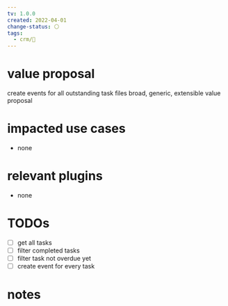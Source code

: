 ```yaml
---
tv: 1.0.0
created: 2022-04-01
change-status: ⚪
tags:
  - crm/🌱
---
```

 
# value proposal
create events for all outstanding task files
broad, generic, extensible value proposal

# impacted use cases
- none

# relevant plugins
- none

# TODOs
- [ ] get all tasks
- [ ] filter completed tasks
- [ ] filter task not overdue yet
- [ ] create event for every task
# notes















